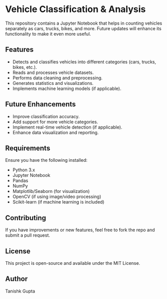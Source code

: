 # Vehicle Classification & Analysis

This repository contains a Jupyter Notebook that helps in counting vehicles separately as cars, trucks, bikes, and more. Future updates will enhance its functionality to make it even more useful.

## Features
- Detects and classifies vehicles into different categories (cars, trucks, bikes, etc.).
- Reads and processes vehicle datasets.
- Performs data cleaning and preprocessing.
- Generates statistics and visualizations.
- Implements machine learning models (if applicable).

## Future Enhancements
- Improve classification accuracy.
- Add support for more vehicle categories.
- Implement real-time vehicle detection (if applicable).
- Enhance data visualization and reporting.

## Requirements
Ensure you have the following installed:
- Python 3.x
- Jupyter Notebook
- Pandas
- NumPy
- Matplotlib/Seaborn (for visualization)
- OpenCV (if using image/video processing)
- Scikit-learn (if machine learning is included)

## Contributing
If you have improvements or new features, feel free to fork the repo and submit a pull request.

## License
This project is open-source and available under the MIT License.

## Author
Tanishk Gupta

